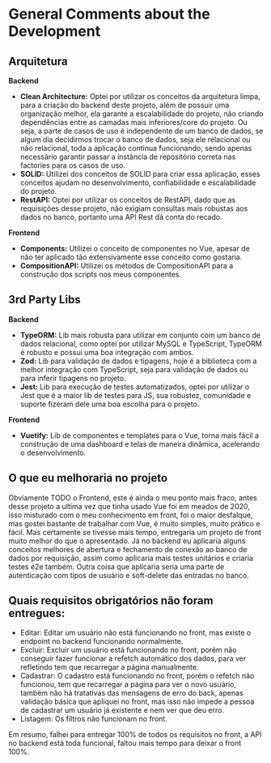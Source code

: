 # General Comments about the Development

## Arquitetura
__Backend__
* __Clean Architecture:__ Optei por utilizar os conceitos da arquitetura limpa, para a criação do backend deste projeto, além de possuir uma organização melhor, ela garante a escalabilidade do projeto, não criando dependências entre as camadas mais inferiores/core do projeto. Ou seja, a parte de casos de uso é independente de um banco de dados, se algum dia decidirmos trocar o banco de dados, seja ele relacional ou não relacional, toda a aplicação continua funcionando, sendo apenas necessário garantir passar a instância de repositório correta nas factories para os casos de uso.
* __SOLID:__ Utilizei dos conceitos de SOLID para criar essa aplicação, esses conceitos ajudam no desenvolvimento, confiabilidade e escalabilidade do projeto.
* __RestAPI:__ Optei por utilizar os conceitos de RestAPI, dado que as requisições desse projeto, não exigiam consultas mais robustas aos dados no banco, portanto uma API Rest dá conta do recado.

__Frontend__
* __Components:__ Utilizei o conceito de componentes no Vue, apesar de não ter aplicado tão extensivamente esse conceito como gostaria.
* __CompositionAPI:__ Utilizei os métodos de CompositionAPI para a construção dos scripts nos meus componentes.

## 3rd Party Libs
__Backend__
* __TypeORM:__ Lib mais robusta para utilizar em conjunto com um banco de dados relacional, como optei por utilizar MySQL e TypeScript, TypeORM é robusto e possui uma boa integração com ambos.
* __Zod:__ Lib para validação de dados e tipagens, hoje é a biblioteca com a melhor integração com TypeScript, seja para validação de dados ou para inferir tipagens no projeto.
* __Jest:__ Lib para execução de testes automatizados, optei por utilizar o Jest que é a maior lib de testes para JS, sua robustez, comunidade e suporte fizeram dele uma boa escolha para o projeto.

__Frontend__
* __Vuetify:__ Lib de componentes e templates para o Vue, torna mais fácil a construção de uma dashboard e telas de maneira dinâmica, acelerando o desenvolvimento.

## O que eu melhoraria no projeto
Obviamente TODO o Frontend, este é ainda o meu ponto mais fraco, antes desse projeto a ultima vez que tinha usado Vue foi em meados de 2020, isso misturado com o meu conhecimento em front, foi o maior desfalque, mas gostei bastante de trabalhar com Vue, é muito simples, muito prático e fácil. Mas certamente se tivesse mais tempo, entregaria um projeto de front muito melhor do que o apresentado.
Já no backend eu aplicaria alguns conceitos melhores de abertura e fechamento de conexão ao banco de dados por requisição, assim como aplicaria mais testes unitários e criaria testes e2e também.
Outra coisa que aplicaria seria uma parte de autenticação com tipos de usuário e soft-delete das entradas no banco.

## Quais requisitos obrigatórios não foram entregues:
* Editar: Editar um usuário não está funcionando no front, mas existe o endpoint no backend funcionando normalmente.
* Excluir: Excluir um usuário está funcionando no front, porém não conseguir fazer funcionar a refetch automático dos dados, para ver refletindo tem que recarregar a página manualmente.
* Cadastrar: O cadastro está funcionando no front, porém o refetch não funcionou, tem que recarregar a página para ver o novo usuário, também não há tratativas das mensagens de erro do back, apenas validação básica que apliquei no front, mas isso não impede a pessoa de cadastrar um usuário já existente e nem ver que deu erro.
* Listagem: Os filtros não funcionam no front.

Em resumo, falhei para entregar 100% de todos os requisitos no front, a API no backend está toda funcional, faltou mais tempo para deixar o front 100%. 
